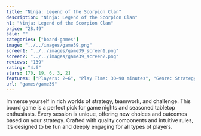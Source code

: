 ```yaml
---
title: "Ninja: Legend of the Scorpion Clan"
description: "Ninja: Legend of the Scorpion Clan"
h1: "Ninja: Legend of the Scorpion Clan"
price: "28.49"
sale: ""
categories: ["board-games"]
image: "../../images/game39.png"
screen1: "../../images/game39_screen1.png"
screen2: "../../images/game39_screen2.png"
reviews: "139"
rating: "4.6"
stars: [70, 19, 6, 3, 2]
features: ["Players: 2–6", "Play Time: 30–90 minutes", "Genre: Strategy / Cooperative", "Components: Cards, tokens, board", "Language: English", "Age: 12+", "Replayability: High"]
url: "games/game39"
---
```

Immerse yourself in rich worlds of strategy, teamwork, and challenge. This board game is a perfect pick for game nights and seasoned tabletop enthusiasts.
Every session is unique, offering new choices and outcomes based on your strategy.
Crafted with quality components and intuitive rules, it’s designed to be fun and deeply engaging for all types of players.
